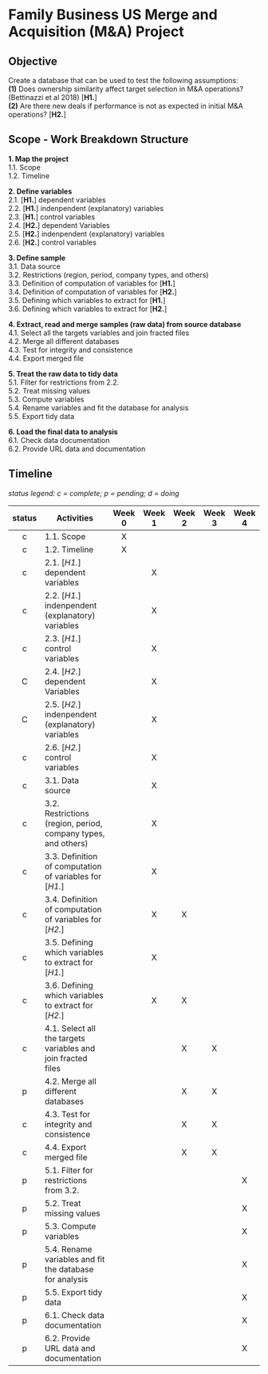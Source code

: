 # Family Business US Merge and Acquisition (M&A) Project

## Objective
Create a database that can be used to test the following assumptions:  
**(1)** Does ownership similarity affect target selection in M&A operations? (Bettinazzi et al 2018) [**H1.**]  
**(2)** Are there new deals if performance is not as expected in initial M&A operations? [**H2.**]  

## Scope - Work Breakdown Structure
**1. Map the project**  
      1.1. Scope  
      1.2. Timeline  
  
**2. Define variables**  
      2.1. [**H1.**] dependent variables  
      2.2. [**H1.**] indenpendent (explanatory) variables  
      2.3. [**H1.**] control variables  
      2.4. [**H2.**] dependent Variables  
      2.5. [**H2.**] indenpendent (explanatory) variables  
      2.6. [**H2.**] control variables  
  
**3. Define sample**  
      3.1. Data source  
      3.2. Restrictions (region, period, company types, and others)  
      3.3. Definition of computation of variables for [**H1.**]  
      3.4. Definition of computation of variables for [**H2.**]  
      3.5. Defining which variables to extract for [**H1.**]  
      3.6. Defining which variables to extract for [**H2.**]  
  
**4. Extract, read and merge samples (raw data) from source database**  
      4.1. Select all the targets variables and join fracted files  
      4.2. Merge all different databases  
      4.3. Test for integrity and consistence  
      4.4. Export merged file  
  
**5. Treat the raw data to tidy data**  
      5.1. Filter for restrictions from 2.2.  
      5.2. Treat missing values  
      5.3. Compute variables  
      5.4. Rename variables and fit the database for analysis  
      5.5. Export tidy data  
  
**6. Load the final data to analysis**  
      6.1. Check data documentation  
      6.2. Provide URL data and documentation  
  
## Timeline
  
*status legend: c = complete; p = pending; d = doing*  
  
status| Activities | Week 0 | Week 1 | Week 2 | Week 3 | Week 4
:----: |---------- | :----: | :----: | :----: | :----: | :----:
c | 1.1. Scope | X |  |  |  | 
c | 1.2. Timeline | X |  |  |  | 
c | 2.1. [*H1.*] dependent variables |  | X |  |  | 
c | 2.2. [*H1.*] indenpendent (explanatory) variables |  | X |  |  | 
c | 2.3. [*H1.*] control variables |  | X |  |  | 
C | 2.4. [*H2.*] dependent Variables |  | X |  |  | 
C | 2.5. [*H2.*] indenpendent (explanatory) variables |  | X |  |  | 
c | 2.6. [*H2.*] control variables |  | X |  |  | 
c | 3.1. Data source |  | X |  |  | 
c | 3.2. Restrictions (region, period, company types, and others) |  | X |  |  | 
c | 3.3. Definition of computation of variables for [*H1.*] |  | X |  |  | 
c | 3.4. Definition of computation of variables for [*H2.*] |  | X | X |  | 
c | 3.5. Defining which variables to extract for [*H1.*] |  | X |  |  | 
c | 3.6. Defining which variables to extract for [*H2.*] |  | X | X |  | 
c | 4.1. Select all the targets variables and join fracted files |  |  | X | X | 
p | 4.2. Merge all different databases |  |  | X | X | 
c | 4.3. Test for integrity and consistence |  |  | X | X | 
c | 4.4. Export merged file |  |  | X | X | 
p | 5.1. Filter for restrictions from 3.2. |  |  |  |  | X
p | 5.2. Treat missing values |  |  |  |  | X
p | 5.3. Compute variables |  |  |  |  | X
p | 5.4. Rename variables and fit the database for analysis |  |  |  |  | X
p | 5.5. Export tidy data |  |  |  |  | X
p | 6.1. Check data documentation |  |  |  |  | X
p | 6.2. Provide URL data and documentation |  |  |  |  | X